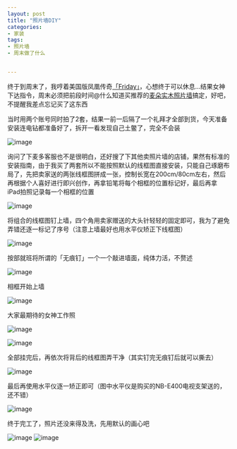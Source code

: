 ```yaml
---
layout: post
title: "照片墙DIY"
categories:
- 家装
tags:
- 照片墙
- 周末做了什么


---
```


终于到周末了，我哼着美国版凤凰传奇[「Friday」](http://www.youtube.com/watch?v=kfVsfOSbJY0)，心想终于可以休息…结果女神下达指令，周末必须把前段时间@什么知道买推荐的[麦朵实木照片墙](http://www.smzdm.com/youhui/215601)搞定，好吧，不提醒我差点忘记买了这东西

当时用两个账号同时拍了2套，结果一前一后隔了一个礼拜才全部到货，今天准备安装连电钻都准备好了，拆开一看发现自己土鳖了，完全不会装

![image](http://img02.taobaocdn.com/tps/i2/T10RiRXuhcXXc5Chci-633-800.jpg)

询问了下麦多客服也不是很明白，还好搜了下其他卖照片墙的店铺，果然有标准的安装指南，由于我买了两套所以不能按照默认的线框图直接安装，只能自己琢磨布局了，先把卖家送的两张线框图拼成一张，控制长宽在200cm/80cm左右，然后再根据个人喜好进行即兴创作，再拿铅笔将每个相框的位置标记好，最后再拿iPad拍照记录每一个相框的位置

![image](http://img03.taobaocdn.com/tps/i3/T1Q0qQXzVfXXabme77-800-533.jpg)

将组合的线框图钉上墙，四个角用卖家赠送的大头针轻轻的固定即可，我为了避免弄错还逐一标记了序号（注意上墙最好也用水平仪矫正下线框图）

![image](http://img01.taobaocdn.com/tps/i1/T12MmRXExcXXabme77-800-533.jpg)

按部就班将所谓的「无痕钉」一个一个敲进墙面，纯体力活，不赘述

![image](http://img02.taobaocdn.com/tps/i2/T10n9EXyBgXXabme77-800-533.jpg)

相框开始上墙

![image](http://img03.taobaocdn.com/tps/i3/T1FueRXCldXXabme77-800-533.jpg)

大家最期待的女神工作照

![image](http://img04.taobaocdn.com/tps/i4/T1jBiPXA0fXXaBlxEu-641-800.jpg)

![image](http://img01.taobaocdn.com/tps/i1/T18_iRXtJbXXaH2jss-533-800.jpg)

全部挂完后，再依次将背后的线框图弄干净（其实钉完无痕钉后就可以撕去）

![image](http://img02.taobaocdn.com/tps/i2/T1ZGiTXrxXXXabme77-800-533.jpg)

最后再使用水平仪逐一矫正即可（图中水平仪是购买的NB-E400电视支架送的，还不错）

![image](http://img03.taobaocdn.com/tps/i3/T1DziRXDBbXXbdKKM7-800-506.jpg)

终于完工了，照片还没来得及洗，先用默认的画心吧

![image](http://img04.taobaocdn.com/tps/i4/T1UVGRXwteXXabme77-800-533.jpg)
![image](http://img01.taobaocdn.com/tps/i1/T1_caRXvNdXXc9ITMY-549-800.jpg)